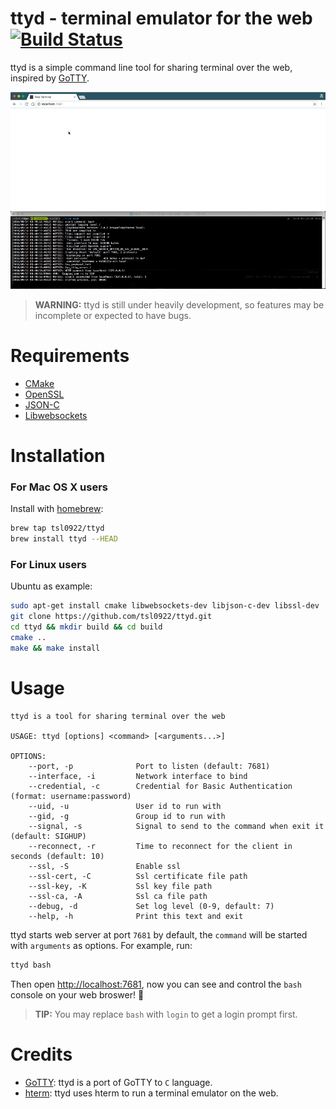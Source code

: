 # ttyd - terminal emulator for the web [![Build Status](https://travis-ci.org/tsl0922/ttyd.svg?branch=master)](https://travis-ci.org/tsl0922/ttyd)

ttyd is a simple command line tool for sharing terminal over the web, inspired by [GoTTY](https://github.com/yudai/gotty).

![screenshot](screenshot.gif)

> **WARNING:** ttyd is still under heavily development, so features may be incomplete or expected to have bugs.

# Requirements

- [CMake](https://cmake.org)
- [OpenSSL](https://www.openssl.org)
- [JSON-C](https://github.com/json-c/json-c)
- [Libwebsockets](https://libwebsockets.org)

# Installation

### For Mac OS X users

Install with [homebrew](http://brew.sh):

```bash
brew tap tsl0922/ttyd
brew install ttyd --HEAD
```

### For Linux users

Ubuntu as example:

```bash
sudo apt-get install cmake libwebsockets-dev libjson-c-dev libssl-dev
git clone https://github.com/tsl0922/ttyd.git
cd ttyd && mkdir build && cd build
cmake ..
make && make install
```

# Usage

```
ttyd is a tool for sharing terminal over the web

USAGE: ttyd [options] <command> [<arguments...>]

OPTIONS:
    --port, -p              Port to listen (default: 7681)
    --interface, -i         Network interface to bind
    --credential, -c        Credential for Basic Authentication (format: username:password)
    --uid, -u               User id to run with
    --gid, -g               Group id to run with
    --signal, -s            Signal to send to the command when exit it (default: SIGHUP)
    --reconnect, -r         Time to reconnect for the client in seconds (default: 10)
    --ssl, -S               Enable ssl
    --ssl-cert, -C          Ssl certificate file path
    --ssl-key, -K           Ssl key file path
    --ssl-ca, -A            Ssl ca file path
    --debug, -d             Set log level (0-9, default: 7)
    --help, -h              Print this text and exit
```

ttyd starts web server at port `7681` by default, the `command` will be started with `arguments` as options. For example, run:

```bash
ttyd bash
```
Then open <http://localhost:7681>, now you can see and control the `bash` console on your web broswer! :tada: 

> **TIP:** You may replace `bash` with `login` to get a login prompt first.

# Credits

- [GoTTY](https://github.com/yudai/gotty): ttyd is a port of GoTTY to `C` language.
- [hterm](https://chromium.googlesource.com/apps/libapps/+/HEAD/hterm): ttyd uses hterm to run a terminal emulator on the web.